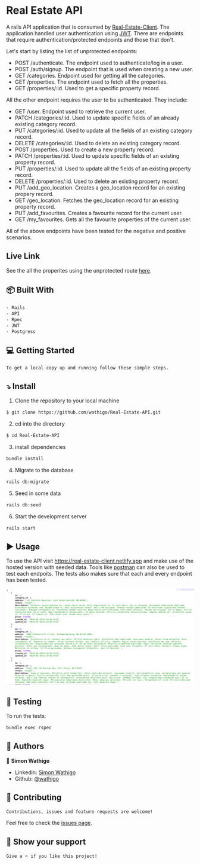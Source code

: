 # Real Estate API 

A rails API application that is consumed by [Real-Estate-Client](https://github.com/wathigo/Real-Estate-Client/blob/property/README.md). The application handled user authentication using [JWT](https://jwt.io/). There are endpoints that require authentication/protected endpoints and those that don't.

Let's start by listing the list of unprotected endpoints:
* POST /authenticate. The endpoint used to authenticate/log in a user.
* POST /auth/signup. The endpoint that is used when creating a new user.
* GET /categories. Endpoint used for getting all the categories.
* GET /properties. The endpoint used to fetch all the properties.
* GET /properties/:id. Used to get a specific property record.

All the other endpoint requires the user to be authenticated. They include:
* GET /user. Endpoint used to retrieve the current user.
* PATCH /categories/:id. Used to update specific fields of an already existing category record.
* PUT /categories/:id. Used to update all the fields of an existing category record.
* DELETE /categories/:id. Used to delete an existing category record.
* POST /properties. Used to create a new property record.
* PATCH /properties/:id. Used to update specific fields of an existing property record.
* PUT /properties/:id. Used to update all the fields of an existing property record.
* DELETE /properties/:id. Used to delete an existing property record.
* PUT /add_geo_location. Creates a geo_location record for an existing propery record.
* GET /geo_location. Fetches the geo_location record for an existing property record.
* PUT /add_favourites. Creates a favourite record for the current user.
* GET /my_favourites. Gets all the favourite properties of the current user.

All of the above endpoints have been tested for the negative and positive scenarios.

## Live Link
See the all the properites using the unprotected route [here](https://fun-rails-api.herokuapp.com/properties).

## :package: Built With

    - Rails
    - API
    - Rpec
    - JWT
    - Postgress

## :computer: Getting Started

    To get a local copy up and running follow these simple steps.

## :arrow_heading_down: Install

1) Clone the repository to your local machine
```sh
$ git clone https://github.com/wathigo/Real-Estate-API.git
```

2) cd into the directory
```sh
$ cd Real-Estate-API
```

3) install dependencies 
```sh
bundle install
```

4) Migrate to the database
```sh
rails db:migrate
```

5) Seed in some data
```sh
rails db:seed
``` 

6) Start the development server
```sh
rails start
```

## :arrow_forward: Usage
To use the API visit  https://real-estate-client.netlify.app and make use of the hosted version with seeded data.
Tools like [postman](https://www.postman.com/) can also be used to test each endpoits.
The tests also makes sure that each and every endpoint has been tested.
<p align="center">
<a href="#">
   <img src="images/props.png" alt="properties">
 </a>
</p>

## :vertical_traffic_light: Testing
To run the tests:
```sh
bundle exec rspec
```


## :busts_in_silhouette: Authors

👤 **Simon Wathigo**

- Linkedin: [Simon Wathigo](https://www.linkedin.com/in/simon-wathigo/)
- Github: [@wathigo](https://github.com/wathigo)

## 🤝 Contributing

    Contributions, issues and feature requests are welcome!

Feel free to check the [issues page](../../issues).

## :star2: Show your support

    Give a ⭐️ if you like this project!

